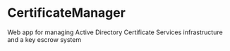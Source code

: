 # CertificateManager
Web app for managing Active Directory Certificate Services infrastructure and a key escrow system

